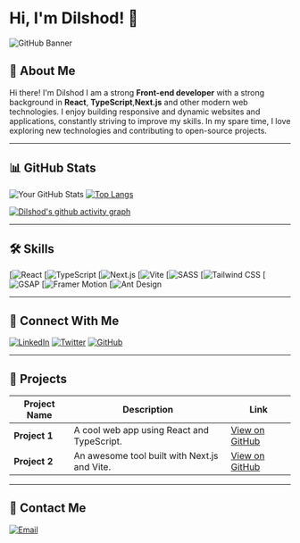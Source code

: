 # Hi, I'm Dilshod! 👋

![GitHub Banner](https://yourimageurl.com/banner.jpg) 

## 🚀 About Me

Hi there! I'm Dilshod  I am a strong **Front-end developer** with a strong background in **React**, **TypeScript**,**Next.js** and other modern web technologies. I enjoy building responsive and dynamic websites and applications, constantly striving to improve my skills. In my spare time, I love exploring new technologies and contributing to open-source projects.

---

## 📊 GitHub Stats

![Your GitHub Stats](https://github-readme-stats.vercel.app/api?username=yourusername&show_icons=true&theme=radical)
[![Top Langs](https://github-readme-stats.vercel.app/api/top-langs/?username=yourusername&layout=compact&theme=radical)](https://github.com/yourusername)

[![Dilshod's github activity graph](https://github-readme-activity-graph.vercel.app/graph?username=dilshod2604&theme=react-dark)](https://github.com/ashutosh00710/github-readme-activity-graph)

---

## 🛠️ Skills

 [![React](https://img.shields.io/badge/React-20232A?style=for-the-badge&logo=react&logoColor=61DAFB) 
 [![TypeScript](https://img.shields.io/badge/TypeScript-007ACC?style=for-the-badge&logo=typescript&logoColor=white)
 [![Next.js](https://img.shields.io/badge/Next.js-000000?style=for-the-badge&logo=nextdotjs&logoColor=white) 
 [![Vite](https://img.shields.io/badge/Vite-646CFF?style=for-the-badge&logo=vite&logoColor=white)
 [![SASS](https://img.shields.io/badge/SASS-CC6699?style=for-the-badge&logo=sass&logoColor=white) 
 [![Tailwind CSS](https://img.shields.io/badge/Tailwind_CSS-38B2AC?style=for-the-badge&logo=tailwind-css&logoColor=white) 
 [![GSAP](https://img.shields.io/badge/GSAP-88CE02?style=for-the-badge&logo=greensock&logoColor=white) 
 [![Framer Motion](https://img.shields.io/badge/Framer_Motion-0055FF?style=for-the-badge&logo=framer&logoColor=white)
 [![Ant Design](https://img.shields.io/badge/Ant_Design-0170FE?style=for-the-badge&logo=antdesign&logoColor=white) 

---

## 🔗 Connect With Me

[![LinkedIn](https://img.shields.io/badge/LinkedIn-0077B5?style=for-the-badge&logo=linkedin&logoColor=white)](https://www.linkedin.com/in/yourprofile) 
[![Twitter](https://img.shields.io/badge/Twitter-1DA1F2?style=for-the-badge&logo=twitter&logoColor=white)](https://twitter.com/yourprofile) 
[![GitHub](https://img.shields.io/badge/GitHub-100000?style=for-the-badge&logo=github&logoColor=white)](https://github.com/yourprofile)

---

## 🚧 Projects

| Project Name | Description | Link |
|--------------|-------------|------|
| **Project 1** | A cool web app using React and TypeScript. | [View on GitHub](https://github.com/yourusername/project1) |
| **Project 2** | An awesome tool built with Next.js and Vite. | [View on GitHub](https://github.com/yourusername/project2) |

---

## 📧 Contact Me

[![Email](https://img.shields.io/badge/Email-Me-EA4335?style=for-the-badge&logo=gmail&logoColor=white)](mailto:dilshodadilbekov456@gmail.com)
